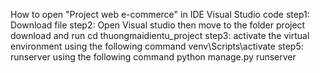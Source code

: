 How to open "Project web e-commerce" in IDE Visual Studio code
step1: Download file
step2: Open Visual studio then move to the folder project download and run
 cd thuongmaidientu_project
step3: activate the virtual environment using the following command
 venv\Scripts\activate
step5: runserver using the following command
 python manage.py runserver

